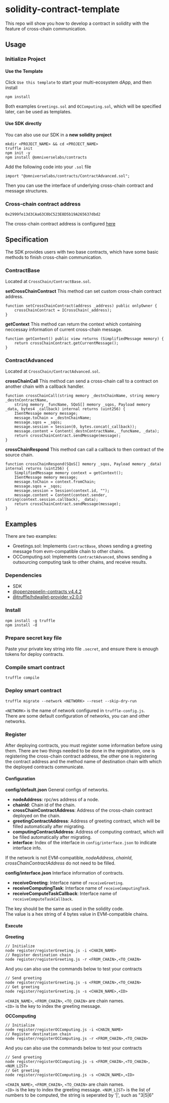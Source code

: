 # solidity-contract-template
This repo will show you how to develop a contract in solidity with the feature of cross-chain communication.

## Usage
### Initialize Project
#### Use the Template
Click `Use this template` to start your multi-ecosystem dApp, and then install
```
npm install
```

Both examples `Greetings.sol` and `OCComputing.sol`, which will be specified later, can be used as templates.

#### Use SDK directly
You can also use our SDK in a **new solidity project**
```
mkdir <PROJECT_NAME> && cd <PROJECT_NAME>
truffle init
npm init -y
npm install @omniverselabs/contracts
```

Add the following code into your `.sol` file
```
import "@omniverselabs/contracts/ContractAdvanced.sol";
```

Then you can use the interface of underlying cross-chain contract and message structures.

### Cross-chain contract address
```
0x2999fe13d3CAa63C0bC523E8D5b19A265637dbd2
```
The cross-chain contract address is configured [here](./config/default.json)

## Specification
The SDK provides users with two base contracts, which have some basic methods to finish cross-chain communication.

### ContractBase
Located at `CrossChain/ContractBase.sol`.

**setCrossChainContract**
This method can set custom cross-chain contract address.
```
function setCrossChainContract(address _address) public onlyOwner {
    crossChainContract = ICrossChain(_address);
}
```

**getContext**
This method can return the context which containing neccessay information of current cross-chain message.
```
function getContext() public view returns (SimplifiedMessage memory) {
    return crossChainContract.getCurrentMessage();
}
```

### ContractAdvanced
Located at `CrossChain/ContractAdvanced.sol`.

**crossChainCall**
This method can send a cross-chain call to a contract on another chain with a callback handler.
```
function crossChainCall(string memory _destnChainName, string memory _destnContractName,
    string memory _funcName, SQoS[] memory _sqos, Payload memory _data, bytes4 _callback) internal returns (uint256) {
    ISentMessage memory message;
    message.toChain = _destnChainName;
    message.sqos = _sqos;
    message.session = Session(0, bytes.concat(_callback));
    message.content = Content(_destnContractName, _funcName, _data);
    return crossChainContract.sendMessage(message);
}
```

**crossChainRespond**
This method can call a callback to then contract of the source chain.
```
function crossChainRespond(SQoS[] memory _sqos, Payload memory _data) internal returns (uint256) {
    SimplifiedMessage memory context = getContext();
    ISentMessage memory message;
    message.toChain = context.fromChain;
    message.sqos = _sqos;
    message.session = Session(context.id, "");
    message.content = Content(context.sender, string(context.session.callback), _data);
    return crossChainContract.sendMessage(message);
}
```

## Examples
There are two examples:
- Greetings.sol: Implements `ContractBase`, shows sending a greeting message from evm-compatible chain to other chains.
- OCComputing.sol: Implements `ContractAdvanced`, shows sending a outsourcing computing task to other chains, and receive results.

### Dependencies
* SDK
* [@openzeppelin-contracts v4.4.2](https://github.com/OpenZeppelin/openzeppelin-contracts)
* [@truffle/hdwallet-provider v2.0.0](https://www.npmjs.com/package/@truffle/hdwallet-provider)

### Install
```
npm install -g truffle
npm install -d
```

### Prepare secret key file
Paste your private key string into file `.secret`, and ensure there is enough tokens for deploy contracts.

### Compile smart contract
```
truffle compile
```

### Deploy smart contract
```
truffle migrate --network <NETWORK> --reset --skip-dry-run
```

`<NETWORK>` is the name of network configured in `truffle-config.js`.  
There are some default configuration of networks, you can and other networks.

### Register
After deploying contracts, you must register some information before using them. There are two things needed to be done in the registration, one is registering the cross-chain contract address, the other one is registering the contract address and the method name of destination chain with which the deployed contracts communicate.

#### Configuration
**config/default.json**
General configs of networks.

- **nodeAddress**: rpc/ws address of a node.
- **chainId**: Chain id of the chain.
- **crossChainContractAddress**: Address of the cross-chain contract deployed on the chain.
- **greetingContractAddress**: Address of greeting contract, which will be filled automatically after migrating.
- **computingContractAddress**: Address of computing contract, which will be filled automatically after migrating.
- **interface**: Index of the interface in `config/interface.json` to indicate interface info.

If the network is not EVM-compatible, *nodeAddress*, *chainId*, *crossChainContractAddress* do not need to be filled.

**config/interface.json**
Interface information of contracts.

- **receiveGreeting**: Interface name of `receiveGreeting`.
- **receiveComputingTask**: Interface name of `receiveComputingTask`.
- **receiveComputeTaskCallback**: Interface name of `receiveComputeTaskCallback`.

The key should be the same as used in the solidity code.  
The value is a hex string of 4 bytes value in EVM-compatible chains.

#### Execute
**Greeting**
```
// Initialize
node register/registerGreeting.js -i <CHAIN_NAME>
// Register destination chain
node register/registerGreeting.js -r <FROM_CHAIN>,<TO_CHAIN>
```

And you can also use the commands below to test your contracts
```
// Send greeting
node register/registerGreeting.js -s <FROM_CHAIN>,<TO_CHAIN>
// Get greeting
node register/registerGreeting.js -s <CHAIN_NAME>,<ID>
```

`<CHAIN_NAME>`, `<FROM_CHAIN>`, `<TO_CHAIN>` are chain names.  
`<ID>` is the key to index the greeting message.

**OCComputing**
```
// Initialize
node register/registerOCComputing.js -i <CHAIN_NAME>
// Register destination chain
node register/registerOCComputing.js -r <FROM_CHAIN>,<TO_CHAIN>
```

And you can also use the commands below to test your contracts
```
// Send greeting
node register/registerOCComputing.js -s <FROM_CHAIN>,<TO_CHAIN>,<NUM_LIST>
// Get greeting
node register/registerOCComputing.js -s <CHAIN_NAME>,<ID>
```

`<CHAIN_NAME>`, `<FROM_CHAIN>`, `<TO_CHAIN>` are chain names.  
`<ID>` is the key to index the greeting message.
`<NUM_LIST>` is the list of numbers to be computed, the string is seperated by '|', such as "3|5|6"
